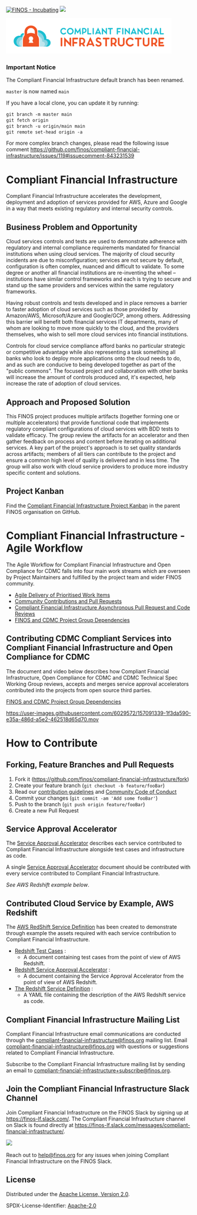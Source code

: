 [![FINOS - Incubating](https://cdn.jsdelivr.net/gh/finos/contrib-toolbox@master/images/badge-incubating.svg)](https://finosfoundation.atlassian.net/wiki/display/FINOS/Incubating)
[<img src="https://img.shields.io/badge/slack-@finos/compliant%20financial%20infrastructure-green.svg?logo=slack">](https://finos-lf.slack.com/messages/compliant-financial-infrastructure/)

<img src="https://github.com/finos/branding/blob/master/project-logos/active-project-logos/Compliant%20Financial%20Infrastructure%20Logo/Horizontal/2021_CFI_Logo_Horizontal.png?raw=true" width="450">

### Important Notice

The Compliant Financial Infrastructure default branch has been renamed.

`master` is now named `main`

If you have a local clone, you can update it by running:

```
git branch -m master main
git fetch origin
git branch -u origin/main main
git remote set-head origin -a
```

For more complex branch changes, please read the following issue comment https://github.com/finos/compliant-financial-infrastructure/issues/119#issuecomment-843231539

# Compliant Financial Infrastructure

Compliant Financial Infrastructure accelerates the development, deployment and adoption of services provided for AWS, Azure and Google in a way that meets existing regulatory and internal security controls.

## Business Problem and Opportunity

Cloud services controls and tests are used to demonstrate adherence with regulatory and internal compliance requirements mandated for financial institutions when using cloud services. The majority of cloud security incidents are due to misconfiguration; services are not secure by default, configuration is often complex, nuanced and difficult to validate. To some degree or another all financial institutions are re-inventing the wheel – institutions have similar control frameworks and each is trying to secure and stand up the same providers and services within the same regulatory frameworks.

Having robust controls and tests developed and in place removes a barrier to faster adoption of cloud services such as those provided by Amazon/AWS, Microsoft/Azure and Google/GCP, among others. Addressing this barrier will benefit both financial services IT departments, many of whom are looking to move more quickly to the cloud, and the providers themselves, who wish to sell more cloud services into financial institutions.

Controls for cloud service compliance afford banks no particular strategic or competitive advantage while also representing a task something all banks who look to deploy more applications onto the cloud needs to do, and as such are conducive to being developed together as part of the "public commons". The focused project and collaboration with other banks will increase the amount of controls produced and, it's expected, help increase the rate of adoption of cloud services.

## Approach and Proposed Solution

This FINOS project produces multiple artifacts (together forming one or multiple accelerators) that provide functional code that implements regulatory compliant configurations of cloud services with BDD tests to validate efficacy. The group review the artifacts for an accelerator and then gather feedback on process and content before iterating on additional services. A key part of the project's approach is to set quality standards across artifacts; members of all tiers can contribute to the project and ensure a common high level of quality is delivered and in less time. The group will also work with cloud service providers to produce more industry specific content and solutions.

## Project Kanban

Find the [Compliant Financial Infrastructure Project Kanban](https://github.com/orgs/finos/projects/1) in the parent FINOS organisation on GitHub.

# Compliant Financial Infrastructure - Agile Workflow

The Agile Workflow for Compliant Financial Infrastructure and Open Compliance for CDMC falls into four main work streams which are overseen by Project Maintainers and fulfilled by the project team and wider FINOS community.

- [Agile Delivery of Prioritised Work Items](https://github.com/finos/compliant-financial-infrastructure/tree/main/docs/agile-workflow#agile)
- [Community Contributions and Pull Requests](https://github.com/finos/compliant-financial-infrastructure/tree/main/docs/agile-workflow#community)
- [Compliant Financial Infrastructure Asynchronous Pull Request and Code Reviews](https://github.com/finos/compliant-financial-infrastructure/tree/main/docs/agile-workflow#reviews)
- [FINOS and CDMC Project Group Dependencies](https://github.com/finos/compliant-financial-infrastructure/tree/main/project-group-dependencies.md)

## Contributing CDMC Compliant Services into Compliant Financial Infrastructure and Open Compliance for CDMC

The document and video below describes how Compliant Financial Infrastructure, Open Compliance for CDMC and CDMC Technical Spec Working Group reviews, accepts and merges service approval accelerators contributed into the projects from open source third parties.

[FINOS and CDMC Project Group Dependencies](https://github.com/finos/compliant-financial-infrastructure/tree/main/project-group-dependencies.md)

https://user-images.githubusercontent.com/6029572/157091339-1f3da590-e35a-486d-a5e2-462518d65d70.mov

# How to Contribute

## Forking, Feature Branches and Pull Requests

1. Fork it (<https://github.com/finos/compliant-financial-infrastructure/fork>)
2. Create your feature branch (`git checkout -b feature/fooBar`)
3. Read our [contribution guidelines](.github/CONTRIBUTING.md) and [Community Code of Conduct](https://www.finos.org/code-of-conduct)
4. Commit your changes (`git commit -am 'Add some fooBar'`)
5. Push to the branch (`git push origin feature/fooBar`)
6. Create a new Pull Request

## Service Approval Accelerator

The [Service Approval Accelerator](templates/ServiceApprovalAcceleratorTemplate.md) describes each service contributed to Compliant Financial Infrastructure alongside test cases and infrastructure as code.

A single [Service Approval Accelerator](templates/ServiceApprovalAcceleratorTemplate.md) document should be contributed with every service contributed to Compliant Financial Infrastructure.

_See AWS Redshift example below_.

## Contributed Cloud Service by Example, AWS Redshift

The [AWS RedShift Service Definition](https://github.com/finos/compliant-financial-infrastructure/tree/master/aws/redshift) has been created to demonstrate through example the assets required with each service contribution to Compliant Financial Infrastructure.

- [Redshift Test Cases](aws/redshift/RedshiftTestCases.md) :
  - A document containing test cases from the point of view of AWS Redshift.
- [Redshift Service Approval Accelerator](aws/redshift/ServiceApprovalAcceleratorRedshift.md) :
  - A document containing the Service Approval Accelerator from the point of view of AWS Redshift.
- [The Redshift Service Definition](aws/redshift/redshift_template_public.yml) :
  - A YAML file containing the description of the AWS Redshift service as code.

## Compliant Financial Infrastructure Mailing List

Compliant Financial Infrastructure email communications are conducted through the compliant-financial-infrastructure@finos.org mailing list. Email compliant-financial-infrastructure@finos.org with questions or suggestions related to Compliant Financial Infrastructure.

Subscribe to the Compliant Financial Infrastructure mailing list by sending an email to compliant-financial-infrastructure+subscribe@finos.org.

## Join the Compliant Financial Infrastructure Slack Channel

Join Compliant Financial Infrastructure on the FINOS Slack by signing up at https://finos-lf.slack.com/. The Compliant Financial Infrastructure channel on Slack is found directly at https://finos-lf.slack.com/messages/compliant-financial-infrastructure/.

[<img src="https://img.shields.io/badge/slack-@finos/cloud%20service%20certification-green.svg?logo=slack">](https://finos-lf.slack.com/messages/compliant-financial-infrastructure/)

Reach out to help@finos.org for any issues when joining Compliant Financial Infrastructure on the FINOS Slack.

## License

Distributed under the [Apache License, Version 2.0](http://www.apache.org/licenses/LICENSE-2.0).

SPDX-License-Identifier: [Apache-2.0](https://spdx.org/licenses/Apache-2.0)
